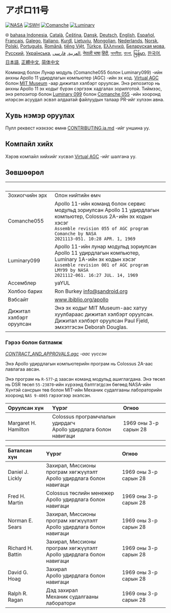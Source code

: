 # アポロ11号

[![NASA][1]][2]
[![SWH]][SWH_URL]
[![Comanche]][ComancheMilestone]
[![Luminary]][LuminaryMilestone]

🌐
[bahasa Indonesia][ID],
[Català][CA],
[Čeština][CZ],
[Dansk][DA],
[Deutsch][DE],
[English][EN],
[Español][ES],
[Français][FR],
[Galego][GL],
[Italiano][IT],
[Kurdî][KU],
[Lietuvių][LT],
[Mongolian][MN],
[Nederlands][NL],
[Norsk][NO],
[Polski][PL],
[Português][PT_BR],
[Română][RO],
[tiếng Việt][VI],
[Türkçe][TR],
[Ελληνικά][GR],
[Беларуская мова][BE],
[Русский][RU],
[Українська][UK],
[العربية][AR],
[فارسی][FA],
[नेपाली भाषा][NE]
[हिंदी][HI_IN],
[অসমীয়া][AS_IN],
[বাংলা][BD_BN],
[မြန်မာ][MM],
[한국어][KO_KR],
[日本語][JA],
[正體中文][ZH_TW],
[简体中文][ZH_CN]

[AR]:README.ar.md
[AS_IN]:README.as_in.md
[BD_BN]:README.bd_bn.md
[BE]:README.be.md
[CA]:README.ca.md
[CZ]:README.cz.md
[DA]:README.da.md
[DE]:README.de.md
[EN]:../README.md
[ES]:README.es.md
[FA]:README.fa.md
[FR]:README.fr.md
[GL]:README.gl.md
[GR]:README.gr.md
[HI_IN]:README.hi_in.md
[ID]:README.id.md
[IT]:README.it.md
[JA]:README.ja.md
[KO_KR]:README.ko_kr.md
[KU]:README.ku.md
[LT]:README.lt.md
[MM]:README.mm.md
[MN]:README.mn.md
[NE]:README.ne.md
[NL]:README.nl.md
[NO]:README.no.md
[PL]:README.pl.md
[PT_BR]:README.pt_br.md
[RO]:README.ro.md
[RU]:README.ru.md
[TR]:README.tr.md
[UK]:README.ua.md
[VI]:README.vi.md
[ZH_CN]:README.zh_cn.md
[ZH_TW]:README.zh_tw.md

Комманд болон Лунар модуль (Comanche055 болон Luminary099) -ийн анхны Apollo 11 удирдлагын компьютер (AGC) -ийн эх код. [Virtual AGC][3] болон [MIT Museum][4] -аар дижитал хэлбэрт оруулсан. Энэ репозитор нь анхны Apollo 11 эх кодыг бүрэн сэргээж хадгалах зорилготой. Тиймээс, энэ репозитор болон [Luminary 099][5] болон [Comanche 055][6] -ийн хооронд илэрсэн асуудал эсвэл алдаатай файлуудын талаар PR-ийг хүлээн авна.

## Хувь нэмэр оруулах

Пулл реквест нээхээс өмнө [CONTRIBUTING.ja.md][7] -ийг уншина уу.

## Компайл хийх

Хэрэв компайл хийхийг хүсвэл [Virtual AGC][8] -ийг шалгана уу.

## Зөвшөөрөл

&nbsp;      | &nbsp;
:---------- | :-----
Зохиогчийн эрх | Олон нийтийн өмч
Comanche055 | Apollo 11-ийн команд болон сервис модульд зориулсан Apollo 11 удирдлагын компьютер, Colossus 2A-ийн эх кодын хэсэг<br>`Assemble revision 055 of AGC program Comanche by NASA`<br>`2021113-051. 10:28 APR. 1, 1969`
Luminary099 | Apollo 11-ийн лунар модульд зориулсан Apollo 11 удирдлагын компьютер, Luminary 1A-ийн эх кодын хэсэг<br>`Assemble revision 001 of AGC program LMY99 by NASA`<br>`2021112-061. 16:27 JUL. 14, 1969`
Ассемблер    | yaYUL
Холбоо барих | Ron Burkey <info@sandroid.org>
Вэбсайт      | www.ibiblio.org/apollo
Дижитал хэлбэрт оруулсан | Энэ эх кодыг MIT Museum-аас хатуу хуулбараас дижитал хэлбэрт оруулсан. Дижитал хэлбэрт оруулсан Paul Fjeld, эмхэтгэсэн Deborah Douglas.

### Гэрээ болон батламж

*[CONTRACT_AND_APPROVALS.agc] -аас үүссэн*

Энэ Apollo удирдлагын компьютерийн програм нь Colossus 2A-аас лавлагаа авсан.

Энэ програм нь `R-577`-д заасан команд модульд ашиглагдана. Энэ төсөл нь DSR төсөл `55-23870`-ийн хүрээнд бэлтгэгдсэн бөгөөд NASA-ийн Хүнтэй сансрын төв болон MIT-ийн Механик судалгааны лабораторийн хооронд `NAS 9-4065` гэрээгээр эхэлсэн.

Оруулсан хүн         | Үүрэг | Огноо
:------------------- | :--- | :---
Margaret H. Hamilton | Colossus програмчлалын удирдагч<br>Apollo удирдлага болон навигаци | 1969 оны 3-р сарын 28

Баталсан хүн       | Үүрэг | Огноо
:---------------- | :--- | :---
Daniel J. Lickly  | Захирал, Миссионы програм хөгжүүлэлт<br>Apollo удирдлага болон навигаци | 1969 оны 3-р сарын 28
Fred H. Martin    | Colossus төслийн менежер<br>Apollo удирдлага болон навигаци | 1969 оны 3-р сарын 28
Norman E. Sears   | Захирал, Миссионы програм хөгжүүлэлт<br>Apollo удирдлага болон навигаци | 1969 оны 3-р сарын 28
Richard H. Battin | Захирал, Миссионы програм хөгжүүлэлт<br>Apollo удирдлага болон навигаци | 1969 оны 3-р сарын 28
David G. Hoag     | Захирал<br>Apollo удирдлага болон навигаци | 1969 оны 3-р сарын 28
Ralph R. Ragan    | Дэд захирал<br>Механик судалгааны лаборатори | 1969 оны 3-р сарын 28

[CONTRACT_AND_APPROVALS.agc]:https://github.com/chrislgarry/Apollo-11/blob/master/Comanche055/CONTRACT_AND_APPROVALS.agc
[1]:https://flat.badgen.net/badge/NASA/Mission%20Overview/0B3D91
[2]:https://www.nasa.gov/mission_pages/apollo/missions/apollo11.html
[3]:http://www.ibiblio.org/apollo/
[4]:http://web.mit.edu/museum/
[5]:http://www.ibiblio.org/apollo/ScansForConversion/Luminary099/
[6]:http://www.ibiblio.org/apollo/ScansForConversion/Comanche055/
[7]:https://github.com/chrislgarry/Apollo-11/blob/master/CONTRIBUTING.ja.md
[8]:https://github.com/rburkey2005/virtualagc
[SWH]:https://flat.badgen.net/badge/Software%20Heritage/Archive/0B3D91
[SWH_URL]:https://archive.softwareheritage.org/browse/origin/https://github.com/chrislgarry/Apollo-11/
[Comanche]:https://flat.badgen.net/github/milestones/chrislgarry/Apollo-11/1
[ComancheMilestone]:https://github.com/chrislgarry/Apollo-11/milestone/1
[Luminary]:https://flat.badgen.net/github/milestones/chrislgarry/Apollo-11/2
[LuminaryMilestone]:https://github.com/chrislgarry/Apollo-11/milestone/2
